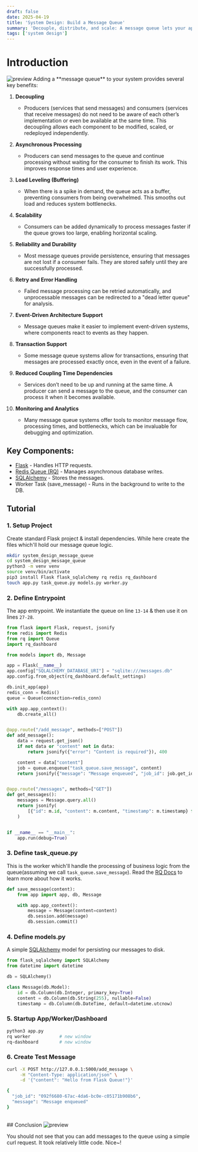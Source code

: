 ```yaml
---
draft: false
date: 2025-04-19
title: 'System Design: Build a Message Queue'
summary: 'Decouple, distribute, and scale: A message queue lets your app handle tasks asynchronously, improving performance, reliability, and system flexibility.'
tags: ['system design']
---
```


# Introduction

<img src="/static/gifs/message_queue.gif" alt="preview" />
Adding a **message queue** to your system provides several key benefits:

1. **Decoupling**

   - Producers (services that send messages) and consumers (services that receive messages) do not need to be aware of each other’s implementation or even be available at the same time. This decoupling allows each component to be modified, scaled, or redeployed independently.

2. **Asynchronous Processing**

   - Producers can send messages to the queue and continue processing without waiting for the consumer to finish its work. This improves response times and user experience.

3. **Load Leveling (Buffering)**

   - When there is a spike in demand, the queue acts as a buffer, preventing consumers from being overwhelmed. This smooths out load and reduces system bottlenecks.

4. **Scalability**

   - Consumers can be added dynamically to process messages faster if the queue grows too large, enabling horizontal scaling.

5. **Reliability and Durability**

   - Most message queues provide persistence, ensuring that messages are not lost if a consumer fails. They are stored safely until they are successfully processed.

6. **Retry and Error Handling**

   - Failed message processing can be retried automatically, and unprocessable messages can be redirected to a "dead letter queue" for analysis.

7. **Event-Driven Architecture Support**

   - Message queues make it easier to implement event-driven systems, where components react to events as they happen.

8. **Transaction Support**

   - Some message queue systems allow for transactions, ensuring that messages are processed exactly once, even in the event of a failure.

9. **Reduced Coupling Time Dependencies**

   - Services don’t need to be up and running at the same time. A producer can send a message to the queue, and the consumer can process it when it becomes available.

10. **Monitoring and Analytics**

    - Many message queue systems offer tools to monitor message flow, processing times, and bottlenecks, which can be invaluable for debugging and optimization.

## Key Components:

- [Flask](https://flask.palletsprojects.com/en/stable/) - Handles HTTP requests.
- [Redis Queue (RQ)](https://github.com/Parallels/rq-dashboard) - Manages asynchronous database writes.
- [SQLAlchemy](https://www.sqlalchemy.org/) - Stores the messages.
- Worker Task (save_message) - Runs in the background to write to the DB.

## Tutorial

### 1. Setup Project

Create standard Flask project & install dependencies. While here create the files which'll hold our message queue logic.

```sh
mkdir system_design_message_queue
cd system_design_message_queue
python3 -m venv venv
source venv/bin/activate
pip3 install Flask flask_sqlalchemy rq redis rq_dashboard
touch app.py task_queue.py models.py worker.py
```

### 2. Define Entrypoint

The app entrypoint. We instantiate the queue on line `13-14` & then use it on lines `27-28`.

```py:./app.py showLineNumbers {13-14, 27-28}
from flask import Flask, request, jsonify
from redis import Redis
from rq import Queue
import rq_dashboard

from models import db, Message

app = Flask(__name__)
app.config["SQLALCHEMY_DATABASE_URI"] = "sqlite:///messages.db"
app.config.from_object(rq_dashboard.default_settings)

db.init_app(app)
redis_conn = Redis()
queue = Queue(connection=redis_conn)

with app.app_context():
    db.create_all()


@app.route("/add_message", methods=["POST"])
def add_message():
    data = request.get_json()
    if not data or "content" not in data:
        return jsonify({"error": "Content is required"}), 400

    content = data["content"]
    job = queue.enqueue("task_queue.save_message", content)
    return jsonify({"message": "Message enqueued", "job_id": job.get_id()}), 202


@app.route("/messages", methods=["GET"])
def get_messages():
    messages = Message.query.all()
    return jsonify(
        [{"id": m.id, "content": m.content, "timestamp": m.timestamp} for m in messages]
    )


if __name__ == "__main__":
    app.run(debug=True)
```

### 3. Define task_queue.py

This is the worker which'll handle the processing of business logic from the queue(assuming we call `task_queue.save_message`). Read the [RQ Docs](https://python-rq.org/docs/workers) to learn more about how it works.

```py:./task_queue.py showLineNumbers
def save_message(content):
    from app import app, db, Message

    with app.app_context():
        message = Message(content=content)
        db.session.add(message)
        db.session.commit()
```

### 4. Define models.py

A simple [SQLAlchemy](https://www.sqlalchemy.org/) model for persisting our messages to disk.

```py:./models.py showLineNumbers
from flask_sqlalchemy import SQLAlchemy
from datetime import datetime

db = SQLAlchemy()

class Message(db.Model):
    id = db.Column(db.Integer, primary_key=True)
    content = db.Column(db.String(255), nullable=False)
    timestamp = db.Column(db.DateTime, default=datetime.utcnow)
```

### 5. Startup App/Worker/Dashboard

```sh
python3 app.py
rq worker           # new window
rq-dashboard        # new window
```

### 6. Create Test Message

```sh
curl -X POST http://127.0.0.1:5000/add_message \
     -H "Content-Type: application/json" \
     -d '{"content": "Hello from Flask Queue!"}'

{
  "job_id": "092f6680-67ac-4da6-bc0e-c05171b908b6",
  "message": "Message enqueued"
}
```

<br />
## Conclusion
<img src="/static/gifs/message_queue.gif" alt="preview" />

You should not see that you can add messages to the queue using a simple curl request. It took relatively little code. Nice~!
